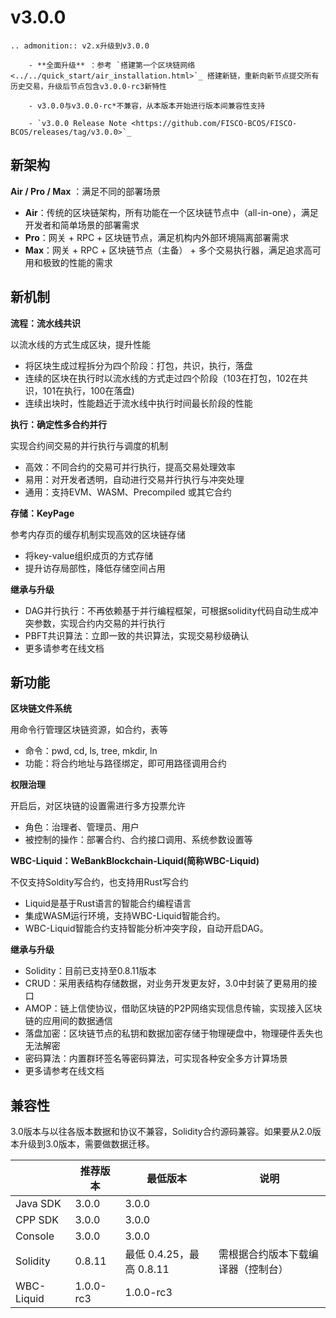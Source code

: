 # v3.0.0

```eval_rst
.. admonition:: v2.x升级到v3.0.0

    - **全面升级** ：参考 `搭建第一个区块链网络 <../../quick_start/air_installation.html>`_ 搭建新链，重新向新节点提交所有历史交易，升级后节点包含v3.0.0-rc3新特性

    - v3.0.0与v3.0.0-rc*不兼容，从本版本开始进行版本间兼容性支持

    - `v3.0.0 Release Note <https://github.com/FISCO-BCOS/FISCO-BCOS/releases/tag/v3.0.0>`_
```



## 新架构

**Air / Pro / Max** ：满足不同的部署场景

- **Air**：传统的区块链架构，所有功能在一个区块链节点中（all-in-one），满足开发者和简单场景的部署需求
- **Pro**：网关 + RPC + 区块链节点，满足机构内外部环境隔离部署需求
- **Max**：网关 + RPC + 区块链节点（主备） + 多个交易执行器，满足追求高可用和极致的性能的需求

## 新机制

**流程：流水线共识**

以流水线的方式生成区块，提升性能

- 将区块生成过程拆分为四个阶段：打包，共识，执行，落盘
- 连续的区块在执行时以流水线的方式走过四个阶段（103在打包，102在共识，101在执行，100在落盘)
- 连续出块时，性能趋近于流水线中执行时间最长阶段的性能

**执行：确定性多合约并行**

实现合约间交易的并行执行与调度的机制

- 高效：不同合约的交易可并行执行，提高交易处理效率
- 易用：对开发者透明，自动进行交易并行执行与冲突处理
- 通用：支持EVM、WASM、Precompiled 或其它合约

**存储：KeyPage**

参考内存页的缓存机制实现高效的区块链存储

* 将key-value组织成页的方式存储
* 提升访存局部性，降低存储空间占用

**继承与升级**

* DAG并行执行：不再依赖基于并行编程框架，可根据solidity代码自动生成冲突参数，实现合约内交易的并行执行
* PBFT共识算法：立即一致的共识算法，实现交易秒级确认
* 更多请参考在线文档

## 新功能

**区块链文件系统**

用命令行管理区块链资源，如合约，表等

- 命令：pwd, cd, ls, tree, mkdir, ln
- 功能：将合约地址与路径绑定，即可用路径调用合约

**权限治理**

开启后，对区块链的设置需进行多方投票允许

* 角色：治理者、管理员、用户
* 被控制的操作：部署合约、合约接口调用、系统参数设置等

**WBC-Liquid：WeBankBlockchain-Liquid(简称WBC-Liquid)**

不仅支持Soldity写合约，也支持用Rust写合约

- Liquid是基于Rust语言的智能合约编程语言
- 集成WASM运行环境，支持WBC-Liquid智能合约。
- WBC-Liquid智能合约支持智能分析冲突字段，自动开启DAG。

**继承与升级**

* Solidity：目前已支持至0.8.11版本
* CRUD：采用表结构存储数据，对业务开发更友好，3.0中封装了更易用的接口
* AMOP：链上信使协议，借助区块链的P2P网络实现信息传输，实现接入区块链的应用间的数据通信
* 落盘加密：区块链节点的私钥和数据加密存储于物理硬盘中，物理硬件丢失也无法解密
* 密码算法：内置群环签名等密码算法，可实现各种安全多方计算场景
* 更多请参考在线文档

## 兼容性

3.0版本与以往各版本数据和协议不兼容，Solidity合约源码兼容。如果要从2.0版本升级到3.0版本，需要做数据迁移。

|            | 推荐版本  | 最低版本                 | 说明                               |
| ---------- | --------- | ------------------------ | ---------------------------------- |
| Java SDK   | 3.0.0     | 3.0.0                    |                                    |
| CPP SDK    | 3.0.0     | 3.0.0                    |                                    |
| Console    | 3.0.0     | 3.0.0                    |                                    |
| Solidity   | 0.8.11    | 最低 0.4.25，最高 0.8.11 | 需根据合约版本下载编译器（控制台） |
| WBC-Liquid | 1.0.0-rc3 | 1.0.0-rc3                |                                    |
